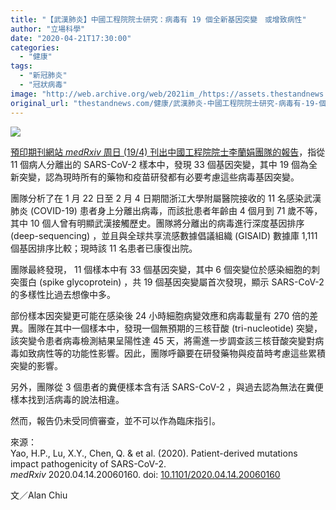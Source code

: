 ```yaml
---
title: "【武漢肺炎】中國工程院院士研究：病毒有 19 個全新基因突變　或增致病性"
author: "立場科學"
date: "2020-04-21T17:30:00"
categories:
  - "健康"
tags:
  - "新冠肺炎"
  - "冠狀病毒"
image: "http://web.archive.org/web/2021im_/https://assets.thestandnews.com/media/photos/20200421-09_5YZNE.png"
original_url: "thestandnews.com/健康/武漢肺炎-中國工程院院士研究-病毒有-19-個全新基因突變-或增致病性"
---
```

![](http://web.archive.org/web/2021im_/https://assets.thestandnews.com/media/photos/20200421-09_5YZNE.png)

[預印期刊網站 _medRxiv_ 周日 (19/4) 刊出中國工程院院士李蘭娟團隊的報告](http://web.archive.org/web/20211229132524/https://doi.org/10.1101/2020.04.14.20060160)，指從 11 個病人分離出的 SARS-CoV-2 樣本中，發現 33 個基因突變，其中 19 個為全新突變，認為現時所有的藥物和疫苗研發都有必要考慮這些病毒基因突變。

團隊分析了在 1 月 22 日至 2 月 4 日期間浙江大學附屬醫院接收的 11 名感染武漢肺炎 (COVID-19) 患者身上分離出病毒，而該批患者年齡由 4 個月到 71 歲不等，其中 10 個人曾有明顯武漢接觸歷史。團隊將分離出的病毒進行深度基因排序 (deep-sequencing) ，並且與全球共享流感數據倡議組織 (GISAID) 數據庫 1,111 個基因排序比較；現時該 11 名患者已康復出院。

團隊最終發現， 11 個樣本中有 33 個基因突變，其中 6 個突變位於感染細胞的刺突蛋白 (spike glycoprotein) ，共 19 個基因突變屬首次發現，顯示 SARS-CoV-2 的多樣性比過去想像中多。

部份樣本因突變更可能在感染後 24 小時細胞病變效應和病毒載量有 270 倍的差異。團隊在其中一個樣本中，發現一個無預期的三核苷酸 (tri-nucleotide) 突變，該突變令患者病毒檢測結果呈陽性達 45 天，將需進一步調查該三核苷酸突變對病毒如致病性等的功能性影響。因此，團隊呼籲要在研發藥物與疫苗時考慮這些累積突變的影響。

另外，團隊從 3 個患者的糞便樣本含有活 SARS-CoV-2 ，與過去認為無法在糞便樣本找到活病毒的說法相違。

然而，報告仍未受同儕審查，並不可以作為臨床指引。

來源：  
Yao, H.P., Lu, X.Y., Chen, Q. & et al. (2020). Patient-derived mutations impact pathogenicity of SARS-CoV-2. _medRxiv_ 2020.04.14.20060160. doi: [10.1101/2020.04.14.20060160](http://web.archive.org/web/20211229132524/https://doi.org/10.1101/2020.04.14.20060160)

文／Alan Chiu